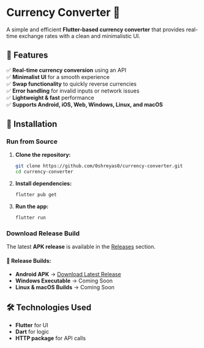 # Currency Converter 💱

A simple and efficient **Flutter-based currency converter** that provides real-time exchange rates with a clean and minimalistic UI.

## 📱 Features
✅ **Real-time currency conversion** using an API  
✅ **Minimalist UI** for a smooth experience  
✅ **Swap functionality** to quickly reverse currencies  
✅ **Error handling** for invalid inputs or network issues  
✅ **Lightweight & fast** performance  
✅ **Supports Android, iOS, Web, Windows, Linux, and macOS**  

## 🚀 Installation

### Run from Source
1. **Clone the repository:**
   ```sh
   git clone https://github.com/0shreyas0/currency-converter.git
   cd currency-converter
   ```  
2. **Install dependencies:**
   ```sh
   flutter pub get
   ```  
3. **Run the app:**
   ```sh
   flutter run
   ```  

### Download Release Build
The latest **APK release** is available in the [Releases](https://github.com/0shreyas0/currency-converter/releases) section.

#### 📂 Release Builds:
- **Android APK** → [Download Latest Release](https://github.com/0shreyas0/currency-converter/releases/latest)  
- **Windows Executable** → Coming Soon  
- **Linux & macOS Builds** → Coming Soon  

## 🛠️ Technologies Used
- **Flutter** for UI  
- **Dart** for logic  
- **HTTP package** for API calls  


